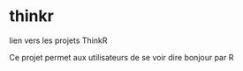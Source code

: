 # thinkr
lien vers les projets ThinkR

Ce projet permet aux utilisateurs de se voir dire bonjour par R

